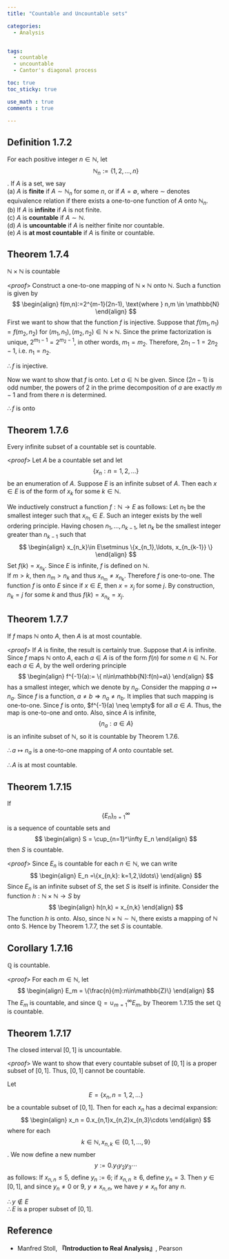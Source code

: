 ```yaml
---
title: "Countable and Uncountable sets"

categories:
  - Analysis


tags:
  - countable
  - uncountable
  - Cantor's diagonal process

toc: true
toc_sticky: true

use_math : true
comments : true

---
```

## Definition 1.7.2
For each positive integer $n\in \mathbb{N}$, let $$
\mathbb{N}_n:=\{1,2,\ldots,n \}
$$. If $A$ is a set, we say <br /> (a) $A$ is **finite** if $A\sim \mathbb{N}_n$ for some $n$, or if $A=\emptyset$, where $\sim$ denotes equivalence relation if there exists a one-to-one function of $A$ onto $\mathbb{N}_n$. <br /> (b) If $A$ is **infinite** if $A$ is not finite. <br /> (c) $A$ is **countable** if $A\sim \mathbb{N}$. <br /> (d) $A$ is **uncountable** if $A$ is neither finite nor countable. <br /> (e) $A$ is **at most countable** if $A$ is finite or countable. 

## Theorem 1.7.4
$\mathbb{N}\times\mathbb{N}$ is countable

<*proof*>
Construct a one-to-one mapping of $\mathbb{N}\times \mathbb{N}$ onto $\mathbb{N}$. Such a function is given by
$$
\begin{align}
f(m,n):=2^{m-1}(2n-1), \text{where } n,m \in \mathbb{N}
\end{align}
$$
First we want to show that the function $f$ is injective. Suppose that $f(m_1,n_1) = f(m_2, n_2)$ for $(m_1,n_1), (m_2,n_2)\in \mathbb{N}\times\mathbb{N}$. Since the prime factorization is unique, $2^{m_1-1}=2^{m_2-1}$, in other words, $m_1=m_2$. Therefore, $2n_1-1=2n_2-1$, i.e. $n_1=n_2$. 

$\therefore f$ is injective.

Now we want to show that $f$ is onto. Let $a\in\mathbb{N}$ be given. Since $(2n-1)$ is odd number, the powers of 2 in the prime decomposition of $a$ are exactly $m-1$ and from there $n$ is determined. 

$\therefore f$ is onto 

$$\tag*{$\square$}$$

## Theorem 1.7.6
Every infinite subset of a countable set is countable.

<*proof*>
Let $A$ be a countable set and let $$\{x_n:n=1,2,\ldots\}$$ be an enumeration of $A$.  Suppose $E$ is an infinite subset of $A$. Then each $x\in E$ is of the form of $x_k$ for some $k\in \mathbb{N}$.

We inductively construct a function $f:\mathbb{N}\to E$ as follows: Let $n_1$ be the smallest integer such that $x_{n_1}\in E$. Such an integer exists by the well ordering principle. Having chosen $n_1,\ldots, n_{k-1}$, let $n_k$ be the smallest integer greater than $n_{k-1}$ such that 
$$
\begin{align}
x_{n_k}\in E\setminus \{x_{n_1},\ldots, x_{n_{k-1}} \}
\end{align}
$$
Set $f(k) = x_{n_k}$. Since $E$ is infinite, $f$ is defined on $\mathbb{N}$. <br /> If $m >k$, then $n_m > n_k$ and thus $x_{n_m} \neq x_{n_k}$. Therefore $f$ is one-to-one. The function $f$ is onto $E$ since if $x\in E$, then $x=x_j$ for some $j$. By construction, $n_k = j$ for some $k$ and thus $f(k) = x_{n_k}=x_j.$

$$\tag*{$\square$}$$

## Theorem 1.7.7
If $f$ maps $\mathbb{N}$ onto $A$, then $A$ is at most countable.

<*proof*>
If $A$ is finite, the result is certainly true. Suppose that $A$ is infinite. Since $f$ maps $\mathbb{N}$ onto $A$, each $a\in A$ is of the form $f(n)$ for some $n\in\mathbb{N}$. For each $a\in A$, by the well ordering principle
$$
\begin{align}
f^{-1}(a):= \{ n\in\mathbb{N}:f(n)=a\}
\end{align}
$$
has a smallest integer, which we denote by $n_a$.  Consider the mapping $a\mapsto n_a$. Since $f$ is a function,   $a\neq b \Rightarrow n_a \neq n_b$. It implies that such mapping is one-to-one. Since $f$ is onto, $f^{-1}(a) \neq \empty$ for all $a\in A$. Thus, the map is one-to-one and onto. Also, since $A$ is infinite, 
$$
\{n_a:a\in A\}
$$
is an infinite subset of $\mathbb{N}$, so it is countable by Theorem 1.7.6. 

$\therefore a\mapsto n_a$ is a one-to-one mapping of $A$ onto countable set.

$\therefore A$ is at most countable.
$$\tag*{$\square$}$$

## Theorem 1.7.15
If $$\{E_n\}_{n=1}^\infty$$ is a sequence of countable sets and 
$$
\begin{align}
S = \cup_{n=1}^\infty E_n
\end{align}
$$
then $S$ is countable.

<*proof*>
Since $E_n$ is countable for each $n\in \mathbb{N}$, we can write 
$$
\begin{align}
E_n =\{x_{n,k}: k=1,2,\ldots\}
\end{align}
$$
Since $E_n$ is an infinite subset of $S$, the set $S$ is itself is infinite.  Consider the function $h:\mathbb{N}\times\mathbb{N}\to S$ by
$$
\begin{align}
h(n,k) = x_{n,k}
\end{align}
$$
The function $h$ is onto. Also, since $\mathbb{N}\times\mathbb{N}\sim \mathbb{N}$, there exists a mapping of $\mathbb{N}$ onto S. Hence by Theorem 1.7.7, the set $S$ is countable.
$$\tag*{$\square$}$$

## Corollary 1.7.16
$\mathbb{Q}$ is countable.

<*proof*>
For each $m\in\mathbb{N}$, let 
$$
\begin{align}
E_m = \{\frac{n}{m}:n\in\mathbb{Z}\}
\end{align}
$$
The $E_m$ is countable, and since $\mathbb{Q} = \cup_{m=1}^\infty E_m$, by Theorem 1.7.15 the set $\mathbb{Q}$ is countable.

$$\tag*{$\square$}$$ 

## Theorem 1.7.17
The closed interval $[0,1]$ is uncountable.

<*proof*>
We want to show that every countable subset of $[0,1]$ is a proper subset of $[0,1]$. Thus, $[0,1]$ cannot be countable.

Let $$E=\{x_n, n=1,2,\ldots \}$$ be a countable subset of $[0,1]$. Then for each $x_n$ has a decimal expansion:
$$
\begin{align}
x_n = 0.x_{n,1}x_{n,2}x_{n,3}\cdots
\end{align}
$$
where for each $$k\in \mathbb{N}, x_{n,k}\in \{0,1,\ldots, 9\}$$. We now define a new number 
$$
y:= 0.y_1y_2y_3\cdots
$$
as follows: If $x_{n,n} \leq 5$, define $y_n :=6$; if $x_{n,n} \geq 6$, define $y_n=3$. Then $y\in [0,1]$, and since $y_n \neq 0$ or 9, $y \neq x_{n,n}$, we have $y\neq x_n$ for any $n$.

$\therefore y\not\in E$ <br /> $\therefore E$ is a proper subset of $[0,1]$. 
$$\tag*{$\square$}$$
## Reference
- Manfred Stoll,  **『**Introduction to Real Analysis**』**, Pearson
